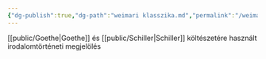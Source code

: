 ```yaml
---
{"dg-publish":true,"dg-path":"weimari klasszika.md","permalink":"/weimari-klasszika/"}
---
```


[[public/Goethe\|Goethe]] és [[public/Schiller\|Schiller]] költészetére használt irodalomtörténeti megjelölés